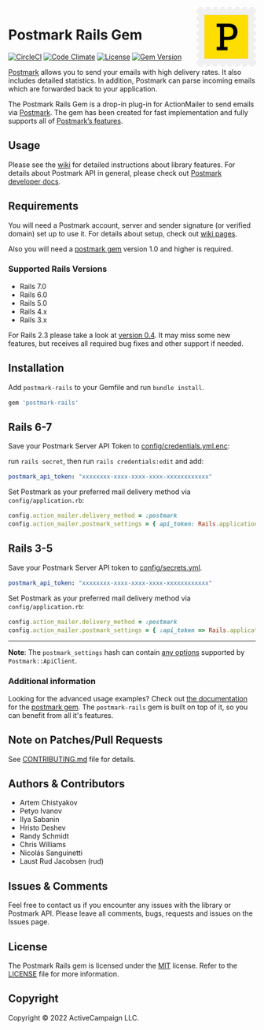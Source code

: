 <a href="https://postmarkapp.com">
    <img src="postmark.png" alt="Postmark Logo" title="Postmark" width="120" height="120" align="right">
</a>

# Postmark Rails Gem

[![CircleCI](https://dl.circleci.com/status-badge/img/gh/ActiveCampaign/postmark-rails/tree/main.svg?style=svg)](https://dl.circleci.com/status-badge/redirect/gh/ActiveCampaign/postmark-rails/tree/main)
[![Code Climate](https://codeclimate.com/github/ActiveCampaign/postmark-rails/badges/gpa.svg)](https://codeclimate.com/github/ActiveCampaign/postmark-rails)
[![License](http://img.shields.io/badge/license-MIT-blue.svg?style=flat)](http://www.opensource.org/licenses/MIT)
[![Gem Version](https://badge.fury.io/rb/postmark-rails.svg)](https://badge.fury.io/rb/postmark-rails)

[Postmark](https://postmarkapp.com) allows you to send your emails with high delivery rates.
It also includes detailed statistics. In addition, Postmark can parse incoming emails which are forwarded back to your application.

The Postmark Rails Gem is a drop-in plug-in for ActionMailer to send emails via [Postmark](https://postmarkapp.com).
The gem has been created for fast implementation and fully supports all of [Postmark’s features](https://postmarkapp.com/why).

## Usage

Please see the [wiki](https://github.com/ActiveCampaign/postmark-rails/wiki) for detailed instructions about library features.
For details about Postmark API in general, please check out [Postmark developer docs](https://postmarkapp.com/developer).

## Requirements

You will need a Postmark account, server and sender signature (or verified domain) set up to use it.
For details about setup, check out [wiki pages](https://github.com/ActiveCampaign/postmark-rails/wiki/Getting-Started).

Also you will need a [postmark gem](https://github.com/ActiveCampaign/postmark-gem) version 1.0 and higher is required.

### Supported Rails Versions

- Rails 7.0
- Rails 6.0
- Rails 5.0
- Rails 4.x
- Rails 3.x

For Rails 2.3 please take a look at [version 0.4](https://github.com/ActiveCampaign/postmark-rails/tree/v0.4.2).
It may miss some new features, but receives all required bug fixes and other support if needed.

## Installation

Add `postmark-rails` to your Gemfile and run `bundle install`.

```ruby
gem 'postmark-rails'
```

## Rails 6-7

Save your Postmark Server API Token to [config/credentials.yml.enc](https://guides.rubyonrails.org/security.html#custom-credentials):

run `rails secret`, then run `rails credentials:edit` and add:

```yaml
postmark_api_token: "xxxxxxxx-xxxx-xxxx-xxxx-xxxxxxxxxxxx"
```

Set Postmark as your preferred mail delivery method via `config/application.rb`:

```ruby
config.action_mailer.delivery_method = :postmark
config.action_mailer.postmark_settings = { api_token: Rails.application.credentials.postmark_api_token }
```

## Rails 3-5

Save your Postmark Server API token to [config/secrets.yml](http://guides.rubyonrails.org/4_1_release_notes.html#config-secrets-yml).

```yaml
postmark_api_token: "xxxxxxxx-xxxx-xxxx-xxxx-xxxxxxxxxxxx"
```

Set Postmark as your preferred mail delivery method via `config/application.rb`:

```ruby
config.action_mailer.delivery_method = :postmark
config.action_mailer.postmark_settings = { :api_token => Rails.application.secrets.postmark_api_token }
```

---

**Note**: The `postmark_settings` hash can contain [any options](https://github.com/ActiveCampaign/postmark-gem#communicating-with-the-api) supported by `Postmark::ApiClient`.

### Additional information

Looking for the advanced usage examples? Check out [the documentation](https://github.com/ActiveCampaign/postmark-gem/blob/main/README.md) for the [postmark gem](https://github.com/ActiveCampaign/postmark-gem).
The `postmark-rails` gem is built on top of it, so you can benefit from all it's features.

## Note on Patches/Pull Requests

See [CONTRIBUTING.md](CONTRIBUTING.md) file for details.

## Authors & Contributors

- Artem Chistyakov
- Petyo Ivanov
- Ilya Sabanin
- Hristo Deshev
- Randy Schmidt
- Chris Williams
- Nicolás Sanguinetti
- Laust Rud Jacobsen (rud)

## Issues & Comments

Feel free to contact us if you encounter any issues with the library or Postmark API.
Please leave all comments, bugs, requests and issues on the Issues page.

## License

The Postmark Rails gem is licensed under the [MIT](http://www.opensource.org/licenses/mit-license.php) license.
Refer to the [LICENSE](https://github.com/ActiveCampaign/postmark-rails/blob/main/LICENSE) file for more information.

## Copyright

Copyright © 2022 ActiveCampaign LLC.
